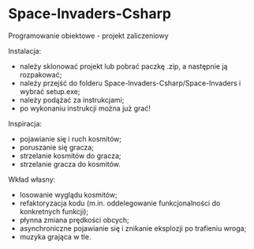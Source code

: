 # Space-Invaders-Csharp
Programowanie obiektowe - projekt zaliczeniowy

Instalacja:
  - należy sklonować projekt lub pobrać paczkę .zip, a następnie ją rozpakować;
  - należy przejść do folderu Space-Invaders-Csharp/Space-Invaders i wybrać setup.exe;
  - należy podążać za instrukcjami;
  - po wykonaniu instrukcji można już grać!

Inspiracja:
  - pojawianie się i ruch kosmitów;
  - poruszanie się gracza;
  - strzelanie kosmitów do gracza;
  - strzelanie gracza do kosmitów.

Wkład własny:
  - losowanie wyglądu kosmitów;
  - refaktoryzacja kodu (m.in. oddelegowanie funkcjonalności do konkretnych funkcji);
  - płynna zmiana prędkości obcych;
  - asynchroniczne pojawianie się i znikanie eksplozji po trafieniu wroga;
  - muzyka grająca w tle.
